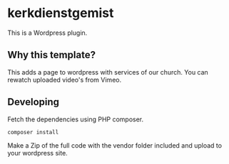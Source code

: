 # kerkdienstgemist
This is a Wordpress plugin.


## Why this template?

This adds a page to wordpress with services of our church. You can rewatch uploaded video's from Vimeo.

## Developing

Fetch the dependencies using PHP composer.

```cmd
composer install
```

Make a Zip of the full code with the vendor folder included and upload to your wordpress site.
